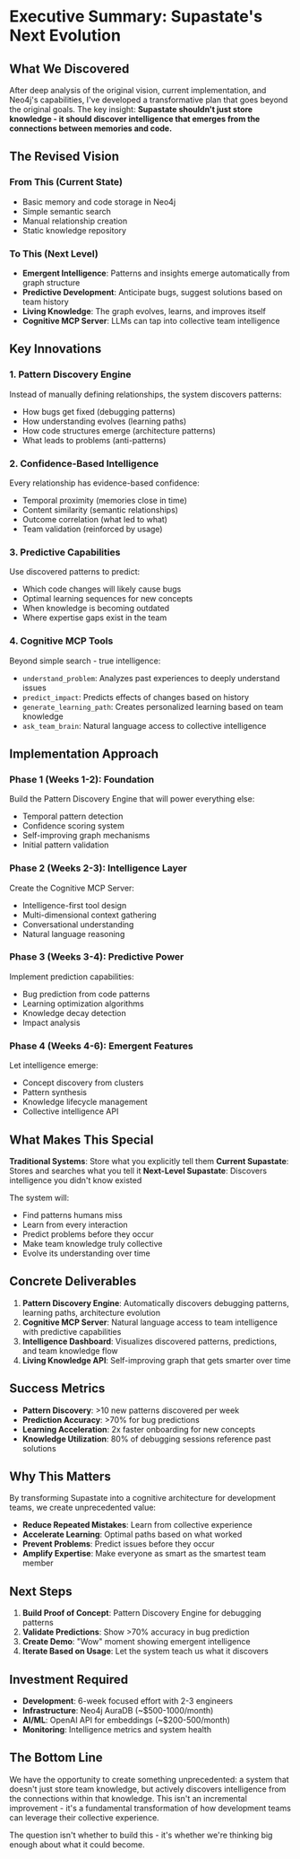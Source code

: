 # Executive Summary: Supastate's Next Evolution

## What We Discovered

After deep analysis of the original vision, current implementation, and Neo4j's capabilities, I've developed a transformative plan that goes beyond the original goals. The key insight: **Supastate shouldn't just store knowledge - it should discover intelligence that emerges from the connections between memories and code.**

## The Revised Vision

### From This (Current State)
- Basic memory and code storage in Neo4j
- Simple semantic search
- Manual relationship creation
- Static knowledge repository

### To This (Next Level)
- **Emergent Intelligence**: Patterns and insights emerge automatically from graph structure
- **Predictive Development**: Anticipate bugs, suggest solutions based on team history  
- **Living Knowledge**: The graph evolves, learns, and improves itself
- **Cognitive MCP Server**: LLMs can tap into collective team intelligence

## Key Innovations

### 1. Pattern Discovery Engine
Instead of manually defining relationships, the system discovers patterns:
- How bugs get fixed (debugging patterns)
- How understanding evolves (learning paths)
- How code structures emerge (architecture patterns)
- What leads to problems (anti-patterns)

### 2. Confidence-Based Intelligence
Every relationship has evidence-based confidence:
- Temporal proximity (memories close in time)
- Content similarity (semantic relationships)
- Outcome correlation (what led to what)
- Team validation (reinforced by usage)

### 3. Predictive Capabilities
Use discovered patterns to predict:
- Which code changes will likely cause bugs
- Optimal learning sequences for new concepts
- When knowledge is becoming outdated
- Where expertise gaps exist in the team

### 4. Cognitive MCP Tools
Beyond simple search - true intelligence:
- `understand_problem`: Analyzes past experiences to deeply understand issues
- `predict_impact`: Predicts effects of changes based on history
- `generate_learning_path`: Creates personalized learning based on team knowledge
- `ask_team_brain`: Natural language access to collective intelligence

## Implementation Approach

### Phase 1 (Weeks 1-2): Foundation
Build the Pattern Discovery Engine that will power everything else:
- Temporal pattern detection
- Confidence scoring system  
- Self-improving graph mechanisms
- Initial pattern validation

### Phase 2 (Weeks 2-3): Intelligence Layer
Create the Cognitive MCP Server:
- Intelligence-first tool design
- Multi-dimensional context gathering
- Conversational understanding
- Natural language reasoning

### Phase 3 (Weeks 3-4): Predictive Power
Implement prediction capabilities:
- Bug prediction from code patterns
- Learning optimization algorithms
- Knowledge decay detection
- Impact analysis

### Phase 4 (Weeks 4-6): Emergent Features
Let intelligence emerge:
- Concept discovery from clusters
- Pattern synthesis
- Knowledge lifecycle management
- Collective intelligence API

## What Makes This Special

**Traditional Systems**: Store what you explicitly tell them
**Current Supastate**: Stores and searches what you tell it
**Next-Level Supastate**: Discovers intelligence you didn't know existed

The system will:
- Find patterns humans miss
- Learn from every interaction
- Predict problems before they occur
- Make team knowledge truly collective
- Evolve its understanding over time

## Concrete Deliverables

1. **Pattern Discovery Engine**: Automatically discovers debugging patterns, learning paths, architecture evolution
2. **Cognitive MCP Server**: Natural language access to team intelligence with predictive capabilities
3. **Intelligence Dashboard**: Visualizes discovered patterns, predictions, and team knowledge flow
4. **Living Knowledge API**: Self-improving graph that gets smarter over time

## Success Metrics

- **Pattern Discovery**: >10 new patterns discovered per week
- **Prediction Accuracy**: >70% for bug predictions
- **Learning Acceleration**: 2x faster onboarding for new concepts
- **Knowledge Utilization**: 80% of debugging sessions reference past solutions

## Why This Matters

By transforming Supastate into a cognitive architecture for development teams, we create unprecedented value:
- **Reduce Repeated Mistakes**: Learn from collective experience
- **Accelerate Learning**: Optimal paths based on what worked
- **Prevent Problems**: Predict issues before they occur
- **Amplify Expertise**: Make everyone as smart as the smartest team member

## Next Steps

1. **Build Proof of Concept**: Pattern Discovery Engine for debugging patterns
2. **Validate Predictions**: Show >70% accuracy in bug prediction
3. **Create Demo**: "Wow" moment showing emergent intelligence
4. **Iterate Based on Usage**: Let the system teach us what it discovers

## Investment Required

- **Development**: 6-week focused effort with 2-3 engineers
- **Infrastructure**: Neo4j AuraDB (~$500-1000/month)
- **AI/ML**: OpenAI API for embeddings (~$200-500/month)
- **Monitoring**: Intelligence metrics and system health

## The Bottom Line

We have the opportunity to create something unprecedented: a system that doesn't just store team knowledge, but actively discovers intelligence from the connections within that knowledge. This isn't an incremental improvement - it's a fundamental transformation of how development teams can leverage their collective experience.

The question isn't whether to build this - it's whether we're thinking big enough about what it could become.
